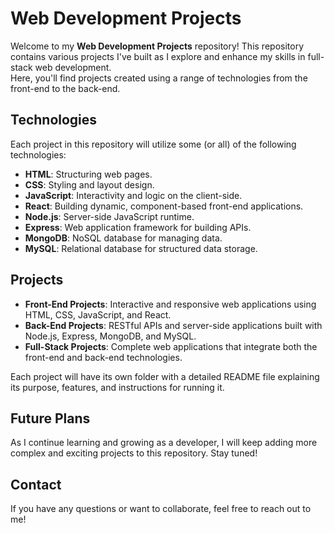 # Web Development Projects

Welcome to my **Web Development Projects** repository! This repository contains various projects I've built as I explore and enhance my skills in full-stack web development.  
Here, you'll find projects created using a range of technologies from the front-end to the back-end.

## Technologies

Each project in this repository will utilize some (or all) of the following technologies:

- **HTML**: Structuring web pages.
- **CSS**: Styling and layout design.
- **JavaScript**: Interactivity and logic on the client-side.
- **React**: Building dynamic, component-based front-end applications.
- **Node.js**: Server-side JavaScript runtime.
- **Express**: Web application framework for building APIs.
- **MongoDB**: NoSQL database for managing data.
- **MySQL**: Relational database for structured data storage.

## Projects

- **Front-End Projects**: Interactive and responsive web applications using HTML, CSS, JavaScript, and React.
- **Back-End Projects**: RESTful APIs and server-side applications built with Node.js, Express, MongoDB, and MySQL.
- **Full-Stack Projects**: Complete web applications that integrate both the front-end and back-end technologies.

Each project will have its own folder with a detailed README file explaining its purpose, features, and instructions for running it.

## Future Plans

As I continue learning and growing as a developer, I will keep adding more complex and exciting projects to this repository. Stay tuned!

## Contact

If you have any questions or want to collaborate, feel free to reach out to me!
